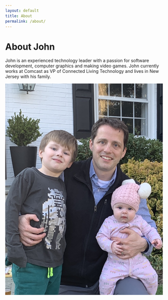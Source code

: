 ```yaml
---
layout: default
title: About
permalink: /about/
---
```


# About John

John is an experienced technology leader with a passion for software development, computer graphics and making video games.  John currently works at Comcast as VP of Connected Living Technology and lives in New Jersey with his family.  

![John's picture](/assets/images/family.jpg "John's picture")




